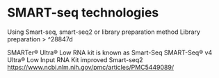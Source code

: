 # SMART-seq technologies

Using Smart-seq, smart-seq2 or library preparation method Library preparation > ^28847d

SMARTer® Ultra® Low RNA kit is known as Smart-Seq
SMART-Seq® v4 Ultra® Low Input RNA Kit improved Smart-seq2
https://www.ncbi.nlm.nih.gov/pmc/articles/PMC5449089/
